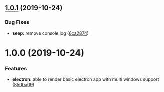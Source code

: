 ## [1.0.1](https://github.com/barajs/electron/compare/v1.0.0...v1.0.1) (2019-10-24)


### Bug Fixes

* **seep:** remove console log ([6ca2874](https://github.com/barajs/electron/commit/6ca2874bbea79de608bc44971a0e3c6815425245))

# 1.0.0 (2019-10-24)


### Features

* **electron:** able to render basic electron app with multi windows support ([850ba09](https://github.com/barajs/electron/commit/850ba09bb2717ced5f600f709050ec54665e3494))
